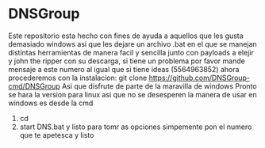# DNSGroup
Este repositorio esta hecho con fines de ayuda a aquellos que les gusta demasiado windows asi que les dejare un archivo .bat en el que se manejan distintas herramientas de manera facil y sencilla junto con payloads a elejir y john the ripper con su descarga, si tiene un problema por favor mande mensaje a este numero al igual que si tiene ideas (5564963852) ahora procederemos con la instalacion: 
git clone https://github.com/DNSGroup-cmd/DNSGroup
Asi que disfrute de parte de la maravilla de windows 
Pronto se hara la version para linux asi que no se desesperen
la manera de usar en windows es desde la cmd
1. cd <direccion del archivo>
2. start DNS.bat y listo
para tomr as opciones simpemente pon el numero que te apetesca y listo
